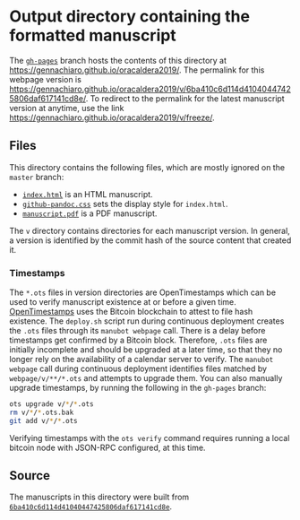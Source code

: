 # Output directory containing the formatted manuscript

The [`gh-pages`](https://github.com/gennachiaro/oracaldera2019/tree/gh-pages) branch hosts the contents of this directory at https://gennachiaro.github.io/oracaldera2019/.
The permalink for this webpage version is https://gennachiaro.github.io/oracaldera2019/v/6ba410c6d114d41040447425806daf617141cd8e/.
To redirect to the permalink for the latest manuscript version at anytime, use the link https://gennachiaro.github.io/oracaldera2019/v/freeze/.

## Files

This directory contains the following files, which are mostly ignored on the `master` branch:

+ [`index.html`](index.html) is an HTML manuscript.
+ [`github-pandoc.css`](github-pandoc.css) sets the display style for `index.html`.
+ [`manuscript.pdf`](manuscript.pdf) is a PDF manuscript.

The `v` directory contains directories for each manuscript version.
In general, a version is identified by the commit hash of the source content that created it.

### Timestamps

The `*.ots` files in version directories are OpenTimestamps which can be used to verify manuscript existence at or before a given time.
[OpenTimestamps](https://opentimestamps.org/) uses the Bitcoin blockchain to attest to file hash existence.
The `deploy.sh` script run during continuous deployment creates the `.ots` files through its `manubot webpage` call.
There is a delay before timestamps get confirmed by a Bitcoin block.
Therefore, `.ots` files are initially incomplete and should be upgraded at a later time, so that they no longer rely on the availability of a calendar server to verify.
The `manubot webpage` call during continuous deployment identifies files matched by `webpage/v/**/*.ots` and attempts to upgrade them.
You can also manually upgrade timestamps, by running the following in the `gh-pages` branch:

```sh
ots upgrade v/*/*.ots
rm v/*/*.ots.bak
git add v/*/*.ots
```

Verifying timestamps with the `ots verify` command requires running a local bitcoin node with JSON-RPC configured, at this time.

## Source

The manuscripts in this directory were built from
[`6ba410c6d114d41040447425806daf617141cd8e`](https://github.com/gennachiaro/oracaldera2019/commit/6ba410c6d114d41040447425806daf617141cd8e).
